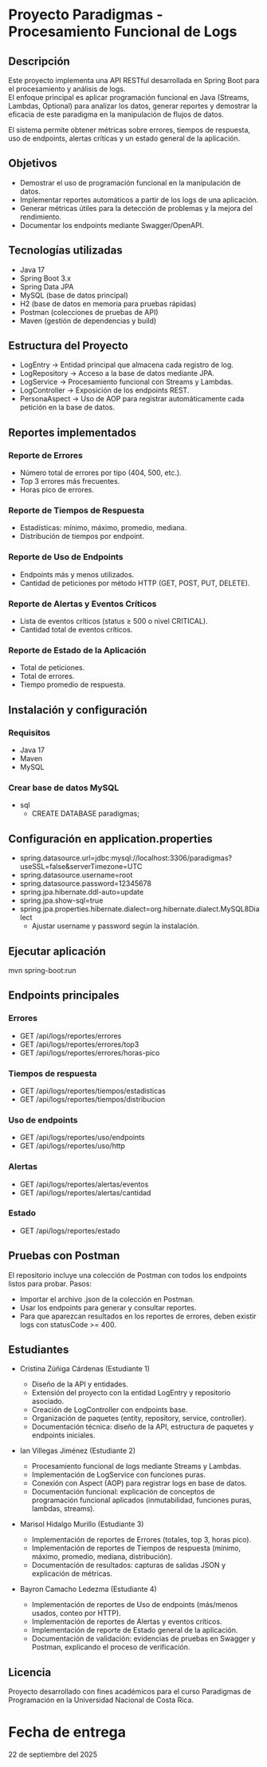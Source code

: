 # Proyecto Paradigmas - Procesamiento Funcional de Logs

## Descripción
Este proyecto implementa una API RESTful desarrollada en Spring Boot para el procesamiento y análisis de logs.  
El enfoque principal es aplicar programación funcional en Java (Streams, Lambdas, Optional) para analizar los datos, generar reportes y demostrar la eficacia de este paradigma en la manipulación de flujos de datos.

El sistema permite obtener métricas sobre errores, tiempos de respuesta, uso de endpoints, alertas críticas y un estado general de la aplicación.

## Objetivos
- Demostrar el uso de programación funcional en la manipulación de datos.
- Implementar reportes automáticos a partir de los logs de una aplicación.
- Generar métricas útiles para la detección de problemas y la mejora del rendimiento.
- Documentar los endpoints mediante Swagger/OpenAPI.

## Tecnologías utilizadas
- Java 17
- Spring Boot 3.x
- Spring Data JPA
- MySQL (base de datos principal)
- H2 (base de datos en memoria para pruebas rápidas)
- Postman (colecciones de pruebas de API)
- Maven (gestión de dependencias y build)

## Estructura del Proyecto
- LogEntry → Entidad principal que almacena cada registro de log.
- LogRepository → Acceso a la base de datos mediante JPA.
- LogService → Procesamiento funcional con Streams y Lambdas.
- LogController → Exposición de los endpoints REST.
- PersonaAspect → Uso de AOP para registrar automáticamente cada petición en la base de datos.

## Reportes implementados

### Reporte de Errores
- Número total de errores por tipo (404, 500, etc.).
- Top 3 errores más frecuentes.
- Horas pico de errores.

### Reporte de Tiempos de Respuesta
- Estadísticas: mínimo, máximo, promedio, mediana.
- Distribución de tiempos por endpoint.

### Reporte de Uso de Endpoints
- Endpoints más y menos utilizados.
- Cantidad de peticiones por método HTTP (GET, POST, PUT, DELETE).

### Reporte de Alertas y Eventos Críticos
- Lista de eventos críticos (status ≥ 500 o nivel CRITICAL).
- Cantidad total de eventos críticos.

### Reporte de Estado de la Aplicación
- Total de peticiones.
- Total de errores.
- Tiempo promedio de respuesta.

## Instalación y configuración

### Requisitos
- Java 17
- Maven
- MySQL

### Crear base de datos MySQL
- sql
  - CREATE DATABASE paradigmas;

## Configuración en application.properties
- spring.datasource.url=jdbc:mysql://localhost:3306/paradigmas?useSSL=false&serverTimezone=UTC
- spring.datasource.username=root
- spring.datasource.password=12345678
- spring.jpa.hibernate.ddl-auto=update
- spring.jpa.show-sql=true
- spring.jpa.properties.hibernate.dialect=org.hibernate.dialect.MySQL8Dialect
  - Ajustar username y password según la instalación.

## Ejecutar aplicación
mvn spring-boot:run

## Endpoints principales
### Errores
- GET /api/logs/reportes/errores
- GET /api/logs/reportes/errores/top3
- GET /api/logs/reportes/errores/horas-pico

### Tiempos de respuesta
- GET /api/logs/reportes/tiempos/estadisticas
- GET /api/logs/reportes/tiempos/distribucion

### Uso de endpoints
- GET /api/logs/reportes/uso/endpoints
- GET /api/logs/reportes/uso/http

### Alertas
- GET /api/logs/reportes/alertas/eventos
- GET /api/logs/reportes/alertas/cantidad

### Estado
- GET /api/logs/reportes/estado

## Pruebas con Postman
El repositorio incluye una colección de Postman con todos los endpoints listos para probar.
Pasos:
- Importar el archivo .json de la colección en Postman.
- Usar los endpoints para generar y consultar reportes.
- Para que aparezcan resultados en los reportes de errores, deben existir logs con statusCode >= 400.
  
## Estudiantes

- Cristina Zúñiga Cárdenas (Estudiante 1)  
  - Diseño de la API y entidades.  
  - Extensión del proyecto con la entidad LogEntry y repositorio asociado.  
  - Creación de LogController con endpoints base.  
  - Organización de paquetes (entity, repository, service, controller).  
  - Documentación técnica: diseño de la API, estructura de paquetes y endpoints iniciales.  

- Ian Villegas Jiménez (Estudiante 2)  
  - Procesamiento funcional de logs mediante Streams y Lambdas.  
  - Implementación de LogService con funciones puras.  
  - Conexión con Aspect (AOP) para registrar logs en base de datos.  
  - Documentación funcional: explicación de conceptos de programación funcional aplicados (inmutabilidad, funciones puras, lambdas, streams).  

- Marisol Hidalgo Murillo (Estudiante 3)  
  - Implementación de reportes de Errores (totales, top 3, horas pico).  
  - Implementación de reportes de Tiempos de respuesta (mínimo, máximo, promedio, mediana, distribución).  
  - Documentación de resultados: capturas de salidas JSON y explicación de métricas.  

- Bayron Camacho Ledezma (Estudiante 4)  
  - Implementación de reportes de Uso de endpoints (más/menos usados, conteo por HTTP).  
  - Implementación de reportes de Alertas y eventos críticos.  
  - Implementación de reporte de Estado general de la aplicación.  
  - Documentación de validación: evidencias de pruebas en Swagger y Postman, explicando el proceso de verificación.  

## Licencia
Proyecto desarrollado con fines académicos para el curso Paradigmas de Programación en la Universidad Nacional de Costa Rica.

# Fecha de entrega
22 de septiembre del 2025

